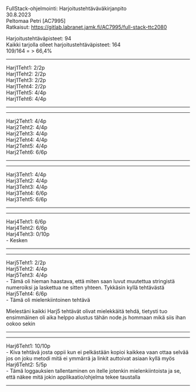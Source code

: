 FullStack-ohjelmointi: Harjoitustehtäväväkirjanpito<br>
30.8.2023<br>
Peltomaa Petri [AC7995]<br>
Ratkaisut: https://gitlab.labranet.jamk.fi/AC7995/full-stack-ttc2080<br>

Harjoitustehtäväpisteet:   94<br>
Kaikki tarjolla olleet harjoitustehtäväpisteet:   164<br>
109/164 = >  66,4%<br>
- - - - - - - - - - - - - - - - - - - - - - - - - - - - - - - - - - - - - - - - - - - - - - - - - - - - - - - - - - - - 
Harj1Teht1: 2/2p<br>
Harj1Teht2: 2/2p<br>
Harj1Teht3: 2/2p<br>
Harj1Teht4: 2/2p<br>
Harj1Teht5: 4/4p<br>
Harj1Teht6: 4/4p<br>
- - - - - - - - - - - - - - - - - - - - - - - - - - - - - - - - - - - - - - - - - - - - - - - - - - - - - - - - - - - - 
- - - - - - - - - - - - - - - - - - - - - - - - - - - - - - - - - - - - - - - - - - - - - - - - - - - - - - - - - - - - 
Harj2Teht1: 4/4p<br>
Harj2Teht2: 4/4p<br>
Harj2Teht3: 4/4p<br>
Harj2Teht4: 4/4p<br>
Harj2Teht5: 4/4p<br>
Harj2Teht6: 6/6p<br>
- - - - - - - - - - - - - - - - - - - - - - - - - - - - - - - - - - - - - - - - - - - - - - - - - - - - - - - - - - - - 
- - - - - - - - - - - - - - - - - - - - - - - - - - - - - - - - - - - - - - - - - - - - - - - - - - - - - - - - - - - - 
Harj3Teht1: 4/4p<br>
Harj3Teht2: 4/4p<br>
Harj3Teht3: 4/4p<br> 
Harj3Teht4: 6/6p<br>
Harj3Teht5: 6/6p<br>
- - - - - - - - - - - - - - - - - - - - - - - - - - - - - - - - - - - - - - - - - - - - - - - - - - - - - - - - - - - - 
- - - - - - - - - - - - - - - - - - - - - - - - - - - - - - - - - - - - - - - - - - - - - - - - - - - - - - - - - - - - 
Harj4Teht1: 6/6p<br>
Harj4Teht2: 6/6p<br>
Harj4Teht3: 0/10p<br> - Kesken<br> 
- - - - - - - - - - - - - - - - - - - - - - - - - - - - - - - - - - - - - - - - - - - - - - - - - - - - - - - - - - - - 
- - - - - - - - - - - - - - - - - - - - - - - - - - - - - - - - - - - - - - - - - - - - - - - - - - - - - - - - - - - - 
Harj5Teht1: 2/2p<br>
Harj5Teht2: 4/4p<br>
Harj5Teht3: 4/4p<br> - Tämä oli hieman haastava, että miten saan luvut muutettua stringistä numeroiksi ja laskettua ne sitten yhteen. Tykkäsin kyllä tehtävästä <br>
Harj5Teht4: 6/6p<br> - Tämä oli mielenkiintoinen tehtävä<br>

Mielestäni kaikki Harj5 tehtävät olivat mielekkäitä tehdä, tietysti tuo ensimmäinen oli aika helppo alustus tähän node.js hommaan mikä siis ihan ookoo sekin <br>
- - - - - - - - - - - - - - - - - - - - - - - - - - - - - - - - - - - - - - - - - - - - - - - - - - - - - - - - - - - - 
- - - - - - - - - - - - - - - - - - - - - - - - - - - - - - - - - - - - - - - - - - - - - - - - - - - - - - - - - - - - 
Harj6Teht1: 10/10p<br> - Kiva tehtävä josta oppii kun ei pelkästään kopioi kaikkea vaan ottaa selvää jos on joku metodi mitä ei ymmärrä ja linkit auttoivat asiaan kyllä myös <br>
Harj6Teht2: 5/5p<br> - Tämä loggauksien tallentaminen on itelle jotenkin mielenkiintoista ja se, että näkee mitä jokin applikaatio/ohjelma tekee taustalla <br>
- - - - - - - - - - - - - - - - - - - - - - - - - - - - - - - - - - - - - - - - - - - - - - - - - - - - - - - - - - - - 
